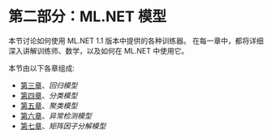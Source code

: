 # 第二部分：ML.NET 模型

本节讨论如何使用 ML.NET 1.1 版本中提供的各种训练器。 在每一章中，都将详细深入讲解训练师、数学，以及如何在 ML.NET 中使用它。

本节由以下各章组成:

*   [第三章](03.html)、*回归模型*
*   [第四章](04.html)、*分类模型*
*   [第五章](05.html)、*聚类模型*
*   [第六章](06.html)、*异常检测模型*
*   [第七章](07.html)、*矩阵因子分解模型*